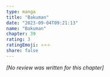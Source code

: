 ```yaml
---
type: manga
title: "Bakuman"
date: "2023-09-04T09:21:13"
name: "Bakuman"
chapter: 39
rating: 3
ratingEmoji: ⭐️⭐️⭐️
share: false
---
```


_[No review was written for this chapter]_

